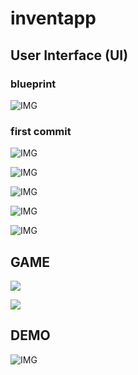 # inventapp

## User Interface (UI)

### blueprint
![IMG](https://i.hizliresim.com/WuMufr.png)

### first commit
![IMG](https://i.hizliresim.com/GOpPDK.png)

![IMG](https://i.hizliresim.com/ptrn3p.png)

![IMG](https://i.hizliresim.com/bneKhL.png)

![IMG](https://i.hizliresim.com/rLXJiZ.png)

![IMG](https://i.hizliresim.com/tBIRQG.png)

## GAME

![](https://i.hizliresim.com/NmUmvB.png)

![](https://i.hizliresim.com/3de6sw.png)


## DEMO
![IMG](https://i.imgur.com/bUm264j.gif)
